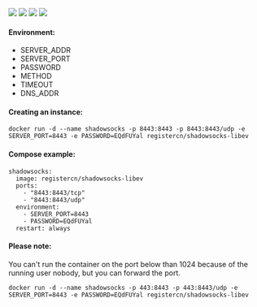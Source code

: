 ![](https://img.shields.io/badge/shadowsocks--libev-2.5.0-brightgreen.svg) ![](https://img.shields.io/badge/Alpine-3.4-brightgreen.svg) ![](https://img.shields.io/docker/stars/registercn/shadowsocks-libev.svg) ![](https://img.shields.io/docker/pulls/registercn/shadowsocks-libev.svg)

#### Environment:

- SERVER_ADDR
- SERVER_PORT
- PASSWORD
- METHOD
- TIMEOUT
- DNS_ADDR

#### Creating an instance:

    docker run -d --name shadowsocks -p 8443:8443 -p 8443:8443/udp -e SERVER_PORT=8443 -e PASSWORD=EQdFUYal registercn/shadowsocks-libev

#### Compose example:

    shadowsocks:
      image: registercn/shadowsocks-libev
      ports:
        - "8443:8443/tcp"
        - "8443:8443/udp"
      environment:
        - SERVER_PORT=8443
        - PASSWORD=EQdFUYal
      restart: always

#### Please note:

You can't run the container on the port below than 1024 because of the running user nobody, but you can forward the port.

    docker run -d --name shadowsocks -p 443:8443 -p 443:8443/udp -e SERVER_PORT=8443 -e PASSWORD=EQdFUYal registercn/shadowsocks-libev
